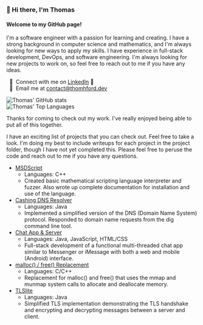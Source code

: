 ### 👋 Hi there, I'm Thomas

#### Welcome to my GitHub page!

<p>
  I'm a software engineer with a passion for learning and creating.  I have a strong background in computer science and mathematics, and I'm always looking for new ways to apply my skills.  I have experience in full-stack development, DevOps, and software engineering.  I'm always looking for new projects to work on, so feel free to reach out to me if you have any ideas.
</p>

&nbsp; 👥 &nbsp;Connect with me on [LinkedIn](https://www.linkedin.com/in/thomhford) 💬 <br>
&nbsp; 📧 &nbsp;Email me at [contact@thomhford.dev](mailto:contact@thomhford.dev)

![Thomas' GitHub stats](https://github-readme-stats.vercel.app/api?username=thomhford&show_icons=true&theme=radical) <br>
![Thomas' Top Languages](https://github-readme-stats.vercel.app/api/top-langs/?username=thomhford&theme=radical)

<p>
  Thanks for coming to check out my work.  I've really enjoyed being able to put all of this together.  
</p>
<p>
I have an exciting list of projects that you can check out.  Feel free to take a look.  I'm doing my best to include writeups for each project in the project folder, though I have not yet completed this.  Please feel free to peruse the code and reach out to me if you have any questions.
</p>
<p>

</p>

- [MSDScript](MSDscript)
  - Languages: C++
  - Created basic mathematical scripting language interpreter and fuzzer. Also wrote up complete documentation for installation and use of the language.
- [Cashing DNS Resolver](DNS_Resolver)
  - Languages: Java
  - Implemented a simplified version of the DNS (Domain Name System) protocol. Responded to domain name requests from the dig command line tool.
- [Chat App & Server](Chat_App_Server)
  - Languages: Java, JavaScript, HTML/CSS
  - Full-stack development of a functional multi-threaded chat app similar to Messenger or iMessage with both a web and mobile (Android) interface.
- [malloc() / free() Replacement](Malloc_Free_Replacement)
  - Languages: C/C++
  - Replacement for malloc() and free() that uses the mmap and munmap system calls to allocate and deallocate memory.
- [TLSlite](TLSlite)
  - Languages: Java
  - Simplified TLS implementation demonstrating the TLS handshake and encrypting and decrypting messages between a server and client.
